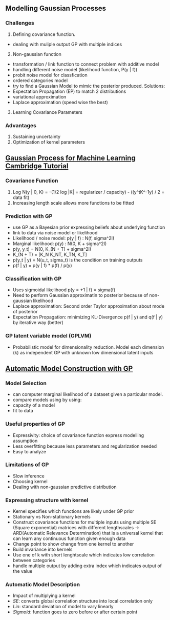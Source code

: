 ## Modelling Gaussian Processes

### Challenges ###
1. Defining covariance function.
 - dealing with muliple output GP with multiple indices
2. Non-gaussian function
 - transformation / link function to connect problem with additive model
 - handling different noise model (likelihood function, P(y | f))
  - probit noise model for classfication
  - ordered categories model
 - try to find a Gaussian Model to mimic the posterior produced. Solutions:
  - Expectation Propagation (EP) to match 2 distributions
  - variational approximation
  - Laplace approximation (speed wise the best)
3. Learning Covariance Parameters

### Advantages ###
1. Sustaining uncertainty 
2. Optimization of kernel parameters

## [Gaussian Process for Machine Learning Cambridge Tutorial](http://mlg.eng.cam.ac.uk/tutorials/06/es.pdf)

### Covariance Function ###
1. Log N(y | 0, K) = -(1/2 log |K| = regularizer / capacity) - ((y^tK^-1y) / 2 = data fit)
2. Increasing length scale allows more functions to be fitted

### Prediction with GP
 -  use GP as a Bayesian prior expressing beliefs about underlying function
 - link to data via noise model or likelihood
 - Likelihood / noise model: p(y | f) : N(f, sigma^2I)
 - Marginal likelihood: p(y) : N(0, K + sigma^2I)
 - p(y, y_t) = N(0, K_(N + T) + sigma^2I)
 - K_(N + T) = [K_N K_NT, K_TN, K_T]
 - p(y_t | y) = N(u_t, sigma_t) is the condition on training outputs
 - p(f | y) = p(y | f) * p(f) / p(y)


### Classification with GP
 - Uses sigmoidal likelihood p(y = +1 | f) = sigma(f)
 - Need to perform Gaussian approximatin to posterior because of non-gaussian likelihood
  - Laplace approximation: Second order Taylor approximation about mode of posterior
  - Expectation Propagation: minimizing KL-Divergence p(f | y) and q(f | y) by iterative way (better)

### GP latent variable model (GPLVM)
  - Probabilistic model for dimensionality reduction. Model each dimension (k) as independent GP with
  unknown low dimensional latent inputs

## [Automatic Model Construction with GP](http://www.cs.toronto.edu/~duvenaud/thesis.pdf)

### Model Selection ###
 - can computer marginal likelihood of a dataset given a particular model.
 - compare models using by using:
  - capacity of a model
  - fit to data

### Useful properties of GP ###
  - Expressivity: choice of covariance function express modelling assumption
  - Less overfitting because less parameters and regularization needed
  - Easy to analyze

### Limitations of GP ###
  - Slow inference
  - Choosing kernel
  - Dealing with non-gaussian predictive distribution

### Expressing structure with kernel ###
 - Kernel specifies which functions are likely under GP prior 
 - Stationary vs Non-stationary kernels
 - Construct covariance functions for multiple inputs using multiple SE (Square exponential) 
 matrices with different lengthscales -> ARD(Automatic Relevance Determination) that is a universal
 kernel that can learn any continuous function given enough data
 - Change point to show change from one kernel to another
 - Build invariance into kernels
 - Use one of k with short lenghtscale which indicates low correlation between categories
 - handle multiple output by adding extra index which indicates output of the value

### Automatic Model Description ###
 - Impact of multiplying a kernel
  - *SE*: converts global correlation structure into local correlation only
  - *Lin*: standard deviation of model to vary linearly
  - *Sigmoid*: function goes to zero before or after certain point
